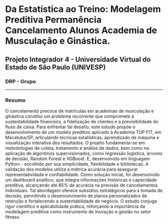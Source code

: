 # Da Estatística ao Treino: Modelagem Preditiva Permanência Cancelamento Alunos Academia de Musculação e Ginástica.

## Projeto Integrador 4 - Universidade Virtual do Estado de São Paulo (UNIVESP)

### DRP - Grupo 

---
### Resumo 

O cancelamento precoce de matrículas em academias de musculação e ginástica constitui um problema recorrente que compromete a sustentabilidade financeira, a fidelização de clientes e a previsibilidade do fluxo de caixa. Para enfrentar tal desafio, este estudo propõe o desenvolvimento de um modelo preditivo aplicado à Academia TOP FIT, em Macatuba/SP, articulando técnicas estatísticas, aprendizado de máquina e visualização interativa dos resultados. O projeto fundamenta-se em metodologias de coleta, tratamento e análise de dados, bem como na aplicação de algoritmos supervisionados, como regressão logística, árvores de decisão, Random Forest e XGBoost. E, desenvolvido em linguagem Python - escolhido por sua simplicidade, flexibilidade e bibliotecas. A validação dos modelos utiliza a métrica acurácia para assegurar representatividade e confiabilidade. Como solução inicial, foi desenvolvido um dashboard analítico, que integra informações históricas e capacidade preditiva, alcançando até 85% de acurácia na previsão de cancelamentos individuais. Tal abordagem oferece subsídios estratégicos para a tomada de decisão, permitindo o desenvolvimento de planos personalizados de retenção e fortalecendo a sustentabilidade do negócio. O estudo conjuga rigor científico e aplicabilidade prática, reforçando a importância da modelagem preditiva como instrumento de inovação e gestão no setor fitness.
